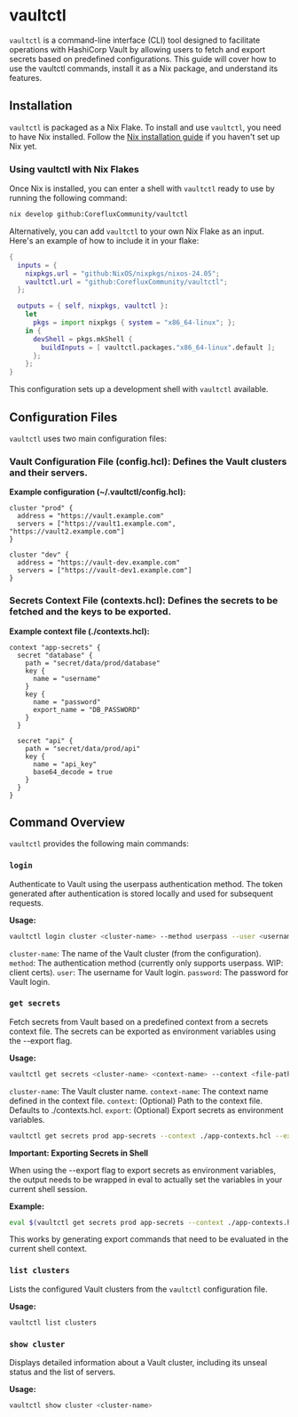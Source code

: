 # vaultctl

``vaultctl`` is a command-line interface (CLI) tool designed to facilitate operations with HashiCorp Vault by allowing users to fetch and export secrets based on predefined configurations. This guide will cover how to use the vaultctl commands, install it as a Nix package, and understand its features.

## Installation

``vaultctl`` is packaged as a Nix Flake. To install and use ``vaultctl``, you need to have Nix installed. Follow the [Nix installation guide](https://nix.dev/manual/nix/2.18/installation/multi-user) if you haven't set up Nix yet.

### Using vaultctl with Nix Flakes

Once Nix is installed, you can enter a shell with ``vaultctl`` ready to use by running the following command:

```bash
nix develop github:CorefluxCommunity/vaultctl
```

Alternatively, you can add ``vaultctl`` to your own Nix Flake as an input. Here's an example of how to include it in your flake:

```nix
{
  inputs = {
    nixpkgs.url = "github:NixOS/nixpkgs/nixos-24.05";
    vaultctl.url = "github:CorefluxCommunity/vaultctl";
  };

  outputs = { self, nixpkgs, vaultctl }:
    let
      pkgs = import nixpkgs { system = "x86_64-linux"; };
    in {
      devShell = pkgs.mkShell {
        buildInputs = [ vaultctl.packages."x86_64-linux".default ];
      };
    };
}
```

This configuration sets up a development shell with ``vaultctl`` available.

## Configuration Files

``vaultctl`` uses two main configuration files:

### Vault Configuration File (config.hcl): Defines the Vault clusters and their servers.

**Example configuration (~/.vaultctl/config.hcl):**

```hcl
cluster "prod" {
  address = "https://vault.example.com"
  servers = ["https://vault1.example.com", "https://vault2.example.com"]
}

cluster "dev" {
  address = "https://vault-dev.example.com"
  servers = ["https://vault-dev1.example.com"]
}
```

### Secrets Context File (contexts.hcl): Defines the secrets to be fetched and the keys to be exported.

**Example context file (./contexts.hcl):**

```hcl
context "app-secrets" {
  secret "database" {
    path = "secret/data/prod/database"
    key {
      name = "username"
    }
    key {
      name = "password"
      export_name = "DB_PASSWORD"
    }
  }

  secret "api" {
    path = "secret/data/prod/api"
    key {
      name = "api_key"
      base64_decode = true
    }
  }
}
```

## Command Overview

``vaultctl`` provides the following main commands:

### ``login``

Authenticate to Vault using the userpass authentication method. The token generated after authentication is stored locally and used for subsequent requests.

**Usage:**

```bash
vaultctl login cluster <cluster-name> --method userpass --user <username> --password <password>
```

``cluster-name``: The name of the Vault cluster (from the configuration).
``method``: The authentication method (currently only supports userpass. WIP: client certs).
``user``: The username for Vault login.
``password``: The password for Vault login.

### ``get secrets``

Fetch secrets from Vault based on a predefined context from a secrets context file. The secrets can be exported as environment variables using the --export flag.

**Usage:**

```bash
vaultctl get secrets <cluster-name> <context-name> --context <file-path> [--export]
```

``cluster-name``: The Vault cluster name.
``context-name``: The context name defined in the context file.
``context``: (Optional) Path to the context file. Defaults to ./contexts.hcl.
``export``: (Optional) Export secrets as environment variables.

```bash
vaultctl get secrets prod app-secrets --context ./app-contexts.hcl --export
```

**Important: Exporting Secrets in Shell**

When using the --export flag to export secrets as environment variables, the output needs to be wrapped in eval to actually set the variables in your current shell session.

**Example:**

```bash
eval $(vaultctl get secrets prod app-secrets --context ./app-contexts.hcl --export)
```

This works by generating export commands that need to be evaluated in the current shell context.

### ``list clusters``

Lists the configured Vault clusters from the ``vaultctl`` configuration file.

**Usage:**

```bash
vaultctl list clusters
```

### ``show cluster``

Displays detailed information about a Vault cluster, including its unseal status and the list of servers.

**Usage:**

```bash
vaultctl show cluster <cluster-name>
```
